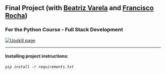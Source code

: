 

## Final Project (with [Beatriz Varela](https://github.com/beatrizvarela) and [Francisco Rocha](https://github.com/Rocha-a21906962))
### For the Python Course - Full Stack Development

[![Upskill page](https://upskill.pt/wp-content/uploads/2020/03/cropped-APDC_UPSKILLS_Logo-300x83.png)](https://upskill.pt/)

---
#### Installing project instructions:

###### `pip install -r requirements.txt`
